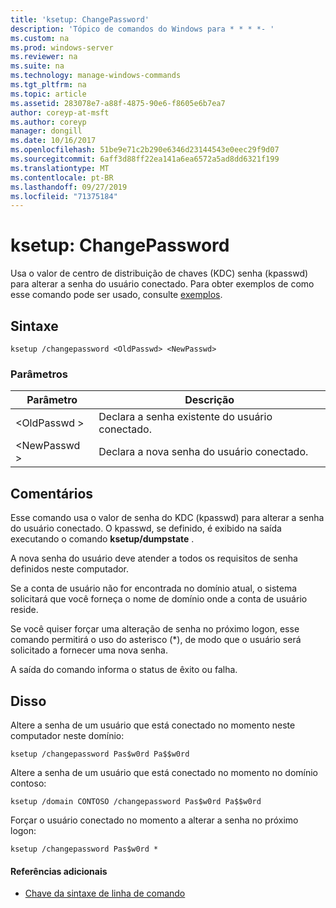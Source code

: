 ```yaml
---
title: 'ksetup: ChangePassword'
description: 'Tópico de comandos do Windows para * * * *- '
ms.custom: na
ms.prod: windows-server
ms.reviewer: na
ms.suite: na
ms.technology: manage-windows-commands
ms.tgt_pltfrm: na
ms.topic: article
ms.assetid: 283078e7-a88f-4875-90e6-f8605e6b7ea7
author: coreyp-at-msft
ms.author: coreyp
manager: dongill
ms.date: 10/16/2017
ms.openlocfilehash: 51be9e71c2b290e6346d23144543e0eec29f9d07
ms.sourcegitcommit: 6aff3d88ff22ea141a6ea6572a5ad8dd6321f199
ms.translationtype: MT
ms.contentlocale: pt-BR
ms.lasthandoff: 09/27/2019
ms.locfileid: "71375184"
---
```

# <a name="ksetupchangepassword"></a>ksetup: ChangePassword



Usa o valor de centro de distribuição de chaves (KDC) senha (kpasswd) para alterar a senha do usuário conectado. Para obter exemplos de como esse comando pode ser usado, consulte [exemplos](#BKMK_Examples).

## <a name="syntax"></a>Sintaxe

```
ksetup /changepassword <OldPasswd> <NewPasswd>
```

### <a name="parameters"></a>Parâmetros

|Parâmetro|Descrição|
|---------|-----------|
|\<OldPasswd >|Declara a senha existente do usuário conectado.|
|\<NewPasswd >|Declara a nova senha do usuário conectado.|

## <a name="remarks"></a>Comentários

Esse comando usa o valor de senha do KDC (kpasswd) para alterar a senha do usuário conectado. O kpasswd, se definido, é exibido na saída executando o comando **ksetup/dumpstate** .

A nova senha do usuário deve atender a todos os requisitos de senha definidos neste computador.

Se a conta de usuário não for encontrada no domínio atual, o sistema solicitará que você forneça o nome de domínio onde a conta de usuário reside.

Se você quiser forçar uma alteração de senha no próximo logon, esse comando permitirá o uso do asterisco (*), de modo que o usuário será solicitado a fornecer uma nova senha.

A saída do comando informa o status de êxito ou falha.

## <a name="BKMK_Examples"></a>Disso

Altere a senha de um usuário que está conectado no momento neste computador neste domínio:
```
ksetup /changepassword Pas$w0rd Pa$$w0rd
```
Altere a senha de um usuário que está conectado no momento no domínio contoso:
```
ksetup /domain CONTOSO /changepassword Pas$w0rd Pa$$w0rd
```
Forçar o usuário conectado no momento a alterar a senha no próximo logon:
```
ksetup /changepassword Pas$w0rd *
```

#### <a name="additional-references"></a>Referências adicionais

-   [Chave da sintaxe de linha de comando](command-line-syntax-key.md)